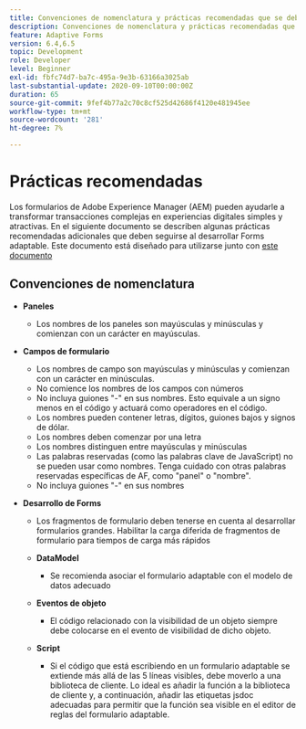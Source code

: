 ```yaml
---
title: Convenciones de nomenclatura y prácticas recomendadas que se deben seguir al crear formularios adaptables
description: Convenciones de nomenclatura y prácticas recomendadas que se deben seguir al crear formularios adaptables
feature: Adaptive Forms
version: 6.4,6.5
topic: Development
role: Developer
level: Beginner
exl-id: fbfc74d7-ba7c-495a-9e3b-63166a3025ab
last-substantial-update: 2020-09-10T00:00:00Z
duration: 65
source-git-commit: 9fef4b77a2c70c8cf525d42686f4120e481945ee
workflow-type: tm+mt
source-wordcount: '281'
ht-degree: 7%

---
```


# Prácticas recomendadas

Los formularios de Adobe Experience Manager (AEM) pueden ayudarle a transformar transacciones complejas en experiencias digitales simples y atractivas. En el siguiente documento se describen algunas prácticas recomendadas adicionales que deben seguirse al desarrollar Forms adaptable. Este documento está diseñado para utilizarse junto con [este documento](https://helpx.adobe.com/experience-manager/6-3/forms/using/adaptive-forms-best-practices.html#Overview)

## Convenciones de nomenclatura

* **Paneles**
   * Los nombres de los paneles son mayúsculas y minúsculas y comienzan con un carácter en mayúsculas.

* **Campos de formulario**
   * Los nombres de campo son mayúsculas y minúsculas y comienzan con un carácter en minúsculas.
   * No comience los nombres de los campos con números
   * No incluya guiones &quot;-&quot; en sus nombres. Esto equivale a un signo menos en el código y actuará como operadores en el código.
   * Los nombres pueden contener letras, dígitos, guiones bajos y signos de dólar.
   * Los nombres deben comenzar por una letra
   * Los nombres distinguen entre mayúsculas y minúsculas
   * Las palabras reservadas (como las palabras clave de JavaScript) no se pueden usar como nombres. Tenga cuidado con otras palabras reservadas específicas de AF, como &quot;panel&quot; o &quot;nombre&quot;.
   * No incluya guiones &quot;-&quot; en sus nombres
* **Desarrollo de Forms**
   * Los fragmentos de formulario deben tenerse en cuenta al desarrollar formularios grandes. Habilitar la carga diferida de fragmentos de formulario para tiempos de carga más rápidos
   * **DataModel**
      * Se recomienda asociar el formulario adaptable con el modelo de datos adecuado

   * **Eventos de objeto**
      * El código relacionado con la visibilidad de un objeto siempre debe colocarse en el evento de visibilidad de dicho objeto.
   * **Script**
      * Si el código que está escribiendo en un formulario adaptable se extiende más allá de las 5 líneas visibles, debe moverlo a una biblioteca de cliente. Lo ideal es añadir la función a la biblioteca de cliente y, a continuación, añadir las etiquetas jsdoc adecuadas para permitir que la función sea visible en el editor de reglas del formulario adaptable.
